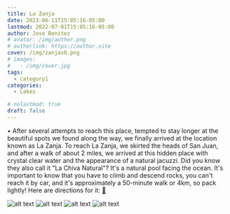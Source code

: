 ```yaml
---
title: La Zanja
date: 2023-06-11T15:05:16-05:00
lastmod: 2022-07-01T15:05:16-05:00
author: Jose Benitez
# avatar: /img/author.png
# authorlink: https://author.site
cover: /img/zanjas0.png
# images:
#   - /img/cover.jpg
tags:
  - category1
categories:
  - Lakes

# nolastmod: true
draft: false
---
```


• After several attempts to reach this place, tempted to stay longer at the beautiful spots we found along the way, we finally arrived at the location known as La Zanja. To reach La Zanja, we skirted the heads of San Juan, and after a walk of about 2 miles, we arrived at this hidden place with crystal clear water and the appearance of a natural jacuzzi. Did you know they also call it "La Chiva Natural"? It's a natural pool facing the ocean. It's important to know that you have to climb and descend rocks, you can't reach it by car, and it's approximately a 50-minute walk or 4km, so pack lightly! Here are directions for it:  [🧭](https://www.google.com/maps/place/La+Zanja+Natural+(Sea+Pool)/@18.3875691,-65.6251101,17z/data=!3m1!4b1!4m6!3m5!1s0x8c0491ae2f0812c9:0xe2a83b7d312b9a4d!8m2!3d18.387564!4d-65.6225352!16s%2Fg%2F11twrdgfbr?entry=ttu)

![alt text](/img/zanjas0.png)
![alt text](/img/zanjas3.png)
![alt text](/img/zanjas4.png)
![alt text](/img/zanjas5.png)

